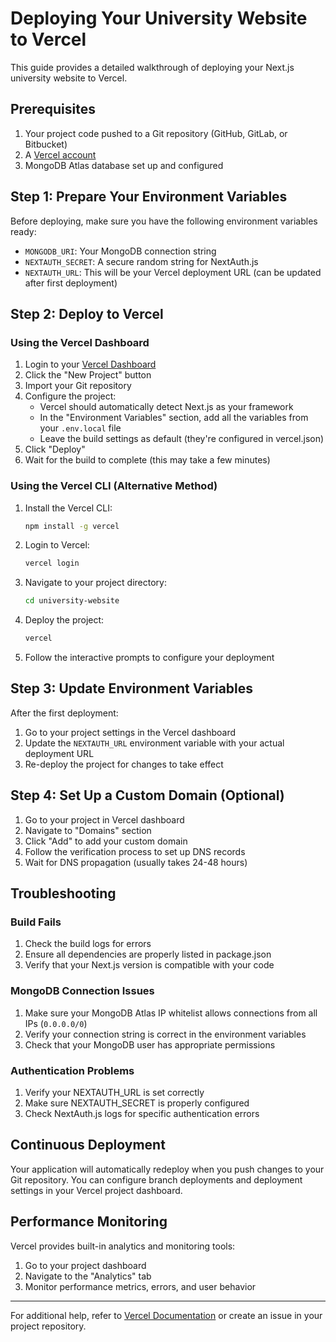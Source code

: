 # Deploying Your University Website to Vercel

This guide provides a detailed walkthrough of deploying your Next.js university website to Vercel.

## Prerequisites

1. Your project code pushed to a Git repository (GitHub, GitLab, or Bitbucket)
2. A [Vercel account](https://vercel.com/signup)
3. MongoDB Atlas database set up and configured

## Step 1: Prepare Your Environment Variables

Before deploying, make sure you have the following environment variables ready:

- `MONGODB_URI`: Your MongoDB connection string
- `NEXTAUTH_SECRET`: A secure random string for NextAuth.js
- `NEXTAUTH_URL`: This will be your Vercel deployment URL (can be updated after first deployment)

## Step 2: Deploy to Vercel

### Using the Vercel Dashboard

1. Login to your [Vercel Dashboard](https://vercel.com/dashboard)
2. Click the "New Project" button
3. Import your Git repository
4. Configure the project:
   - Vercel should automatically detect Next.js as your framework
   - In the "Environment Variables" section, add all the variables from your `.env.local` file
   - Leave the build settings as default (they're configured in vercel.json)
5. Click "Deploy"
6. Wait for the build to complete (this may take a few minutes)

### Using the Vercel CLI (Alternative Method)

1. Install the Vercel CLI:
   ```bash
   npm install -g vercel
   ```

2. Login to Vercel:
   ```bash
   vercel login
   ```

3. Navigate to your project directory:
   ```bash
   cd university-website
   ```

4. Deploy the project:
   ```bash
   vercel
   ```

5. Follow the interactive prompts to configure your deployment

## Step 3: Update Environment Variables

After the first deployment:

1. Go to your project settings in the Vercel dashboard
2. Update the `NEXTAUTH_URL` environment variable with your actual deployment URL
3. Re-deploy the project for changes to take effect

## Step 4: Set Up a Custom Domain (Optional)

1. Go to your project in Vercel dashboard
2. Navigate to "Domains" section
3. Click "Add" to add your custom domain
4. Follow the verification process to set up DNS records
5. Wait for DNS propagation (usually takes 24-48 hours)

## Troubleshooting

### Build Fails

1. Check the build logs for errors
2. Ensure all dependencies are properly listed in package.json
3. Verify that your Next.js version is compatible with your code

### MongoDB Connection Issues

1. Make sure your MongoDB Atlas IP whitelist allows connections from all IPs (`0.0.0.0/0`)
2. Verify your connection string is correct in the environment variables
3. Check that your MongoDB user has appropriate permissions

### Authentication Problems

1. Verify your NEXTAUTH_URL is set correctly
2. Make sure NEXTAUTH_SECRET is properly configured
3. Check NextAuth.js logs for specific authentication errors

## Continuous Deployment

Your application will automatically redeploy when you push changes to your Git repository. You can configure branch deployments and deployment settings in your Vercel project dashboard.

## Performance Monitoring

Vercel provides built-in analytics and monitoring tools:

1. Go to your project dashboard
2. Navigate to the "Analytics" tab
3. Monitor performance metrics, errors, and user behavior

---

For additional help, refer to [Vercel Documentation](https://vercel.com/docs) or create an issue in your project repository. 